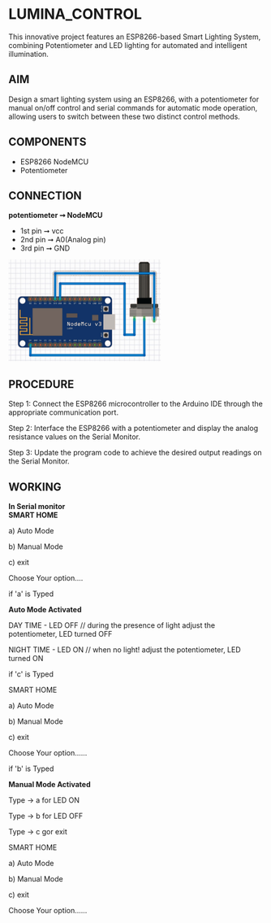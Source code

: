 # **LUMINA_CONTROL**
This innovative project features an ESP8266-based Smart Lighting System, combining Potentiometer and LED lighting for automated and intelligent illumination.

## AIM
Design a smart lighting system using an ESP8266, with a potentiometer for manual on/off control and serial commands for automatic mode operation, allowing users to switch between these two distinct control methods.

## COMPONENTS
*  ESP8266 NodeMCU
*  Potentiometer

## CONNECTION
**potentiometer ➞ NodeMCU**
* 1st pin ➞ vcc
* 2nd pin ➞ A0(Analog pin)
* 3rd pin ➞ GND

<img src="https://github.com/EmildaBabu/LUMINA_CONTROL/blob/464ccdc1cb5b44c842b98ea35b701694c93a4906/connection.jpg?raw=true" alt="connection" width="300" height="200">

## PROCEDURE

Step 1: Connect the ESP8266 microcontroller to the Arduino IDE through the appropriate communication port.  

Step 2: Interface the ESP8266 with a potentiometer and display the analog resistance values on the Serial Monitor.  

Step 3: Update the program code to achieve the desired output readings on the Serial Monitor.  


## WORKING
**In Serial monitor**   
**SMART HOME** 
  
  a) Auto Mode  
  
  b) Manual Mode  
  
  c) exit  

Choose Your option....  


if 'a' is Typed  

**Auto Mode Activated**  
  
  DAY TIME - LED OFF // during the presence of light adjust the potentiometer, LED turned OFF  
  
  NIGHT TIME - LED ON // when no light! adjust the potentiometer, LED turned ON  


if 'c' is Typed  

SMART HOME  

a) Auto Mode  

b) Manual Mode  

c) exit  

Choose Your option......  


if 'b' is Typed  

**Manual Mode Activated**  

  Type -> a for LED ON  
  
  Type -> b for LED OFF  
  
  Type -> c gor exit  

SMART HOME  

a) Auto Mode  

b) Manual Mode  

c) exit  

Choose Your option......
